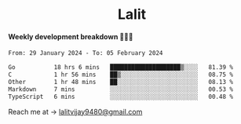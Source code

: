 <h1 align="center">Lalit</h1>

#### Weekly development breakdown 👨🏻‍💻
<!--START_SECTION:waka-->

```txt
From: 29 January 2024 - To: 05 February 2024

Go           18 hrs 6 mins   ████████████████████▒░░░░   81.39 %
C            1 hr 56 mins    ██▒░░░░░░░░░░░░░░░░░░░░░░   08.75 %
Other        1 hr 48 mins    ██░░░░░░░░░░░░░░░░░░░░░░░   08.13 %
Markdown     7 mins          ░░░░░░░░░░░░░░░░░░░░░░░░░   00.53 %
TypeScript   6 mins          ░░░░░░░░░░░░░░░░░░░░░░░░░   00.48 %
```

<!--END_SECTION:waka-->

Reach me at → lalitvijay9480@gmail.com
